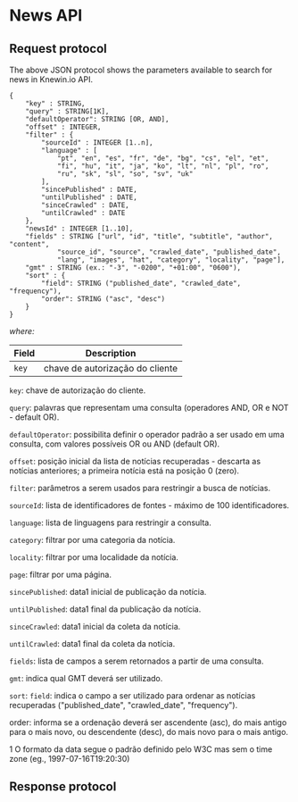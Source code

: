 # News API

## Request protocol

The above JSON protocol shows the parameters available to search for news in Knewin.io API.

```
{
	"key" : STRING,
	"query" : STRING[1K],
  	"defaultOperator": STRING [OR, AND],
	"offset" : INTEGER,
	"filter" : {
		"sourceId" : INTEGER [1..n],
		"language" : [ 
			"pt", "en", "es", "fr", "de", "bg", "cs", "el", "et", 
			"fi", "hu", "it", "ja", "ko", "lt", "nl", "pl", "ro", 
			"ru", "sk", "sl", "so", "sv", "uk"
		],
		"sincePublished" : DATE,
		"untilPublished" : DATE,
		"sinceCrawled" : DATE,
		"untilCrawled" : DATE
	},
	"newsId" : INTEGER [1..10],
	"fields" : STRING ["url", "id", "title", "subtitle", "author", "content", 
			"source_id", "source", "crawled_date", "published_date", 
			"lang", "images", "hat", "category", "locality", "page"],
	"gmt" : STRING (ex.: "-3", "-0200", "+01:00", "0600"),
	"sort" : {
		"field": STRING ("published_date", "crawled_date", "frequency"),
		"order": STRING ("asc", "desc")
	}
}
```

*where:*

Field | Description
----- | -----------
`key` | chave de autorização do cliente

`key`: chave de autorização do cliente.

`query`: palavras que representam uma consulta (operadores AND, OR e NOT - default OR).

`defaultOperator`: possibilita definir o operador padrão a ser usado em uma consulta, com valores possíveis OR ou AND (default OR).

`offset`: posição inicial da lista de notícias recuperadas - descarta as notícias anteriores; a primeira notícia está na posição 0 (zero).

`filter`: parâmetros a serem usados para restringir a busca de notícias.

`sourceId`: lista de identificadores de fontes - máximo de 100 identificadores.

`language`: lista de linguagens para restringir a consulta.
	
`category`: filtrar por uma categoria da notícia.

`locality`: filtrar por uma localidade da notícia.

`page`: filtrar por uma página.

`sincePublished`: data1 inicial de publicação da notícia.

`untilPublished`: data1 final da publicação da notícia.

`sinceCrawled`: data1 inicial da coleta da notícia.

`untilCrawled`: data1 final da coleta da notícia.

`fields`: lista de campos a serem retornados a partir de uma consulta.

`gmt`: indica qual GMT deverá ser utilizado.

`sort`:
	`field`: indica o campo a ser utilizado para ordenar as notícias recuperadas ("published_date", "crawled_date", "frequency").
	
order: informa se a ordenação deverá ser ascendente (asc), do mais antigo para o mais novo, ou descendente (desc), do mais novo para o mais antigo.


1 O formato da data segue o padrão definido pelo W3C mas sem o time zone (eg.,  1997-07-16T19:20:30)


## Response protocol
